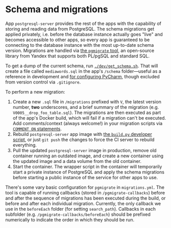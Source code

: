 # Schema and migrations

App `postgresql-server` provides the rest of the apps with the capability of storing and reading data from PostgreSQL. The schema migrations get applied privately, i.e. before the database instance actually goes "live" and becomes accessible to other apps, so every app is guaranteed to be connecting to the database instance with the most up-to-date schema version. Migrations are handled via [the `pgmigrate` tool](https://github.com/yandex/pgmigrate/), an open-source library from Yandex that supports both PL/pgSQL and standard SQL.

To get a dump of the current schema, run [`./dev/get_schema.sh`](https://github.com/mediacloud/backend/blob/master/dev/get_schema.sh). That will create a file called `mediawords.sql` in the app's `/schema` folder—useful as a reference in development and [for configuring PyCharm](https://github.com/mediacloud/backend/blob/master/doc/pycharm.markdown#configure-sql-schema), though excluded from version control via `.gitignore`. 

To perform a new migration:

1. Create a new `.sql` file in `/migrations` prefixed with `V`, the latest version number, **two** underscores, and a brief summary of the migration (e.g. `V0005__drop_foo_table.sql`). The migrations are then executed as part of the app's Docker build, which will fail if a migration can't be executed. Add comments/context (always welcome!) in your migration scripts via [`COMMENT ON` statements](https://www.postgresql.org/docs/11/sql-comment.html).
2. Rebuild `postgresql-server` app image with [the `build.py` developer script](https://github.com/mediacloud/backend/blob/master/doc/dev_scripts.markdown#buildpy---build-images), or just `git push` the changes to force the CI server to rebuild everything.
3. Pull the updated `postgresql-server` image in production, remove old container running an outdated image, and create a new container using the updated image and a data volume from the old container.
4. Start the container. The wrapper script in the container will temporarily start a private instance of PostgreSQL and apply the schema migrations before starting a public instance of the service for other apps to use.

There's some vary basic configuration for `pgmigrate` in `migrations.yml`. The tool is capable of running callbacks (stored in `/pgmigrate-callbacks`) before and after the sequence of migrations has been executed during the build, or before and after each individual migration. Currently, the only callback we use in the `beforeEach` folder (for setting `search_path`). Callbacks in each subfolder (e.g. `/pgmigrate-callbacks/beforeEach`) should be prefixed numerically to indicate the order in which they should be run.